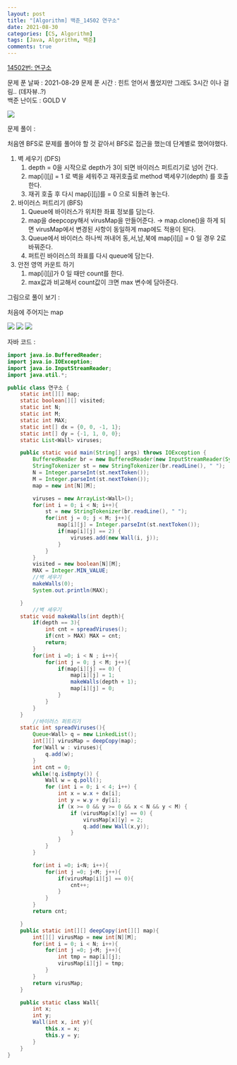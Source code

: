```yaml
---
layout: post
title: "[Algorithm] 백준_14502 연구소"
date: 2021-08-30
categories: [CS, Algorithm]
tags: [Java, Algorithm, 백준]
comments: true
---
```


[14502번: 연구소](https://www.acmicpc.net/problem/14502)

문제 푼 날짜 : 2021-08-29
문제 푼 시간 : 힌트 얻어서 풀었지만 그래도 3시간 이나 걸림.. (데자뷰..?)  
백준 난이도 : GOLD V 

<img src ="https://eunmik.github.io/bonita.github.io/assets/img/2021/0830/img1.png" />

문제 풀이 : 

처음엔 BFS로 문제를 풀어야 할 것 같아서 BFS로 접근을 했는데 단계별로 했어야했다. 

1. 벽 세우기 (DFS) 
    1. depth = 0을 시작으로 depth가 3이 되면 바이러스 퍼트리기로 넘어 간다. 
    2. map[i][j] = 1 로 벽을 세워주고 재귀호출로 method 벽세우기(depth) 를 호출한다. 
    3. 재귀 호출 후 다시 map[i][j]를 = 0 으로 되돌려 놓는다. 
2. 바이러스 퍼트리기 (BFS) 
    1. Queue에 바이러스가 위치한 좌표 정보를 담는다. 
    2. map을 deepcopy해서 virusMap을 만들어준다.  → map.clone()을 하게 되면 virusMap에서 변경된 사항이 동일하게 map에도 적용이 된다. 
    3. Queue에서 바이러스 하나씩 꺼내어 동,서,남,북에 map[i][j] = 0 일 경우 2로 바꿔준다. 
    4. 퍼트린 바이러스의 좌표를 다시 queue에 담는다. 
3. 안전 영역 카운트 하기 
    1. map[i][j]가 0 일 때만 count를 한다. 
    2. max값과 비교해서 count값이 크면 max 변수에 담아준다. 

그림으로 풀이 보기 : 

처음에 주어지는 map 

<img src ="https://eunmik.github.io/bonita.github.io/assets/img/2021/0830/img2.png" />

<img src ="https://eunmik.github.io/bonita.github.io/assets/img/2021/0830/img3.png" />

<img src ="https://eunmik.github.io/bonita.github.io/assets/img/2021/0830/img4.png" />

자바 코드 : 

```java
import java.io.BufferedReader;
import java.io.IOException;
import java.io.InputStreamReader;
import java.util.*;

public class 연구소 {
    static int[][] map;
    static boolean[][] visited;
    static int N;
    static int M;
    static int MAX;
    static int[] dx = {0, 0, -1, 1};
    static int[] dy = {-1, 1, 0, 0};
    static List<Wall> viruses;

    public static void main(String[] args) throws IOException {
        BufferedReader br = new BufferedReader(new InputStreamReader(System.in));
        StringTokenizer st = new StringTokenizer(br.readLine(), " ");
        N = Integer.parseInt(st.nextToken());
        M = Integer.parseInt(st.nextToken());
        map = new int[N][M];

        viruses = new ArrayList<Wall>();
        for(int i = 0; i < N; i++){
            st = new StringTokenizer(br.readLine(), " ");
            for(int j = 0; j < M; j++){
                map[i][j] = Integer.parseInt(st.nextToken());
                if(map[i][j] == 2) {
                    viruses.add(new Wall(i, j));
                }
            }
        }
        visited = new boolean[N][M];
        MAX = Integer.MIN_VALUE;
        //벽 세우기
        makeWalls(0);
        System.out.println(MAX);

    }
		//벽 세우기
    static void makeWalls(int depth){
        if(depth == 3){
            int cnt = spreadViruses();
            if(cnt > MAX) MAX = cnt;
            return;
        }
        for(int i =0; i < N ; i++){
            for(int j = 0; j < M; j++){
                if(map[i][j] == 0) {
                    map[i][j] = 1;
                    makeWalls(depth + 1);
                    map[i][j] = 0;
                }
            }
        }
    }
		//바이러스 퍼트리기
    static int spreadViruses(){
        Queue<Wall> q = new LinkedList();
        int[][] virusMap = deepCopy(map);
        for(Wall w : viruses){
            q.add(w);
        }
        int cnt = 0;
        while(!q.isEmpty()) {
            Wall w = q.poll();
            for (int i = 0; i < 4; i++) {
                int x = w.x + dx[i];
                int y = w.y + dy[i];
                if (x >= 0 && y >= 0 && x < N && y < M) {
                    if (virusMap[x][y] == 0) {
                        virusMap[x][y] = 2;
                        q.add(new Wall(x,y));
                    }
                }
            }
        }

        for(int i =0; i<N; i++){
            for(int j =0; j<M; j++){
                if(virusMap[i][j] == 0){
                    cnt++;
                }
            }
        }
        return cnt;

    }
    public static int[][] deepCopy(int[][] map){
        int[][] virusMap = new int[N][M];
        for(int i = 0; i < N; i++){
            for(int j =0; j<M; j++){
                int tmp = map[i][j];
                virusMap[i][j] = tmp;
            }
        }
        return virusMap;
    }

    public static class Wall{
        int x;
        int y;
        Wall(int x, int y){
            this.x = x;
            this.y = y;
        }
    }
}
```